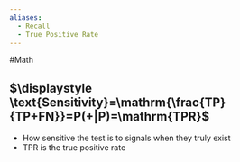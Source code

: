 ```yaml
---
aliases:
  - Recall
  - True Positive Rate
---
```

#Math 
## $\displaystyle \text{Sensitivity}=\mathrm{\frac{TP}{TP+FN}}=P(+|P)=\mathrm{TPR}$
* How sensitive the test is to signals when they truly exist
* $\displaystyle \mathrm{TPR}$ is the true positive rate